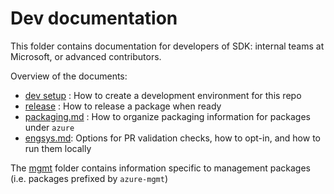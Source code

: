 # Dev documentation

This folder contains documentation for developers of SDK: internal teams at Microsoft, or advanced contributors.

Overview of the documents:
- [dev setup](https://github.com/Azure/azure-sdk-for-python/blob/main/doc/dev/dev_setup.md) : How to create a development environment for this repo
- [release](https://github.com/Azure/azure-sdk-for-python/blob/main/doc/dev/release.md) : How to release a package when ready
- [packaging.md](https://github.com/Azure/azure-sdk-for-python/blob/main/doc/dev/packaging.md) : How to organize packaging information for packages under `azure`
- [engsys.md](https://github.com/Azure/azure-sdk-for-python/blob/main/doc/eng_sys_chekcs.md): Options for PR validation checks, how to opt-in, and how to run them locally

The [mgmt](https://github.com/Azure/azure-sdk-for-python/blob/main/doc/dev/mgmt) folder contains information specific to management packages (i.e. packages prefixed by `azure-mgmt`)
